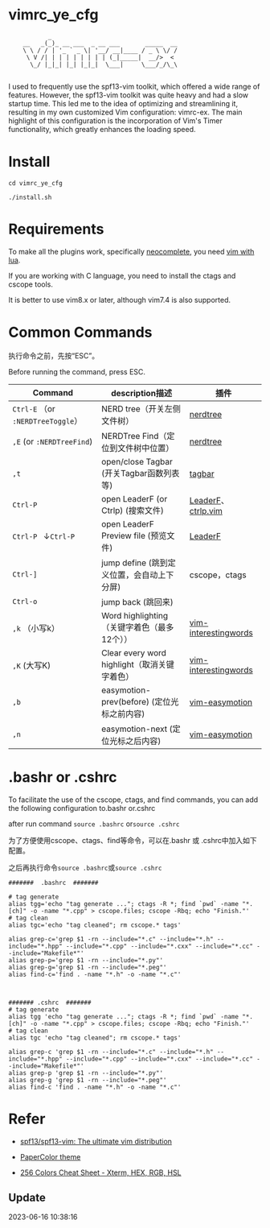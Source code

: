 # vimrc_ye_cfg



```
           _                                        
    __   _(_)_ __ ___  _ __ ___       _____  __     
    \ \ / / | '_ ` _ \| '__/ __|____ / _ \ \/ /     
     \ V /| | | | | | | | | (_|_____|  __/>  <      
      \_/ |_|_| |_| |_|_|  \___|     \___/_/\_\     
                                                    
```
I used to frequently use the spf13-vim toolkit, which offered a wide range of features.
However, the spf13-vim toolkit was quite heavy and had a slow startup time. 
This led me to the idea of optimizing and streamlining it, 
resulting in my own customized Vim configuration: vimrc-ex. 
The main highlight of this configuration is the incorporation of Vim's Timer functionality, 
which greatly enhances the loading speed.

# Install
```
cd vimrc_ye_cfg

./install.sh
```


# Requirements
To make all the plugins work, specifically [neocomplete](https://github.com/Shougo/neocomplete.vim), you need [vim with lua](https://github.com/Shougo/neocomplete.vim#requirements).

If you are working with C language, you need to install the ctags and cscope tools.

It is better to use vim8.x or later, although vim7.4 is also supported.



# Common Commands

执行命令之前，先按“ESC”。

Before running the command, press ESC.

| Command                           | description描述                              | 插件                                                         |
| --------------------------------- | -------------------------------------------- | ------------------------------------------------------------ |
| `Ctrl-E` （or `:NERDTreeToggle`） | NERD tree（开关左侧文件树）                  | [nerdtree](https://github.com/yakoye/vimrc_ye_cfg/tree/main/vim/pack/vendor/opt/nerdtree) |
| `,E`   (or `:NERDTreeFind`)       | NERDTree Find（定位到文件树中位置）          | [nerdtree](https://github.com/yakoye/vimrc_ye_cfg/tree/main/vim/pack/vendor/opt/nerdtree) |
| `,t`                              | open/close Tagbar (开关Tagbar函数列表等)     | [tagbar](https://github.com/yakoye/vimrc_ye_cfg/tree/main/vim/pack/vendor/opt/tagbar) |
| `Ctrl-P`                          | open LeaderF (or Ctrlp) (搜索文件)           | [LeaderF](https://github.com/yakoye/vimrc_ye_cfg/tree/main/vim/pack/vendor/opt/LeaderF)、[ctrlp.vim](https://github.com/yakoye/vimrc_ye_cfg/tree/main/vim/pack/vendor/opt/ctrlp.vim) |
| `Ctrl-P ` ↓`Ctrl-P`               | open LeaderF Preview file (预览文件)         | [LeaderF](https://github.com/yakoye/vimrc_ye_cfg/tree/main/vim/pack/vendor/opt/LeaderF) |
| `Ctrl-]`                          | jump define (跳到定义位置，会自动上下分屏)   | cscope，ctags                                                |
| `Ctrl-o`                          | jump back (跳回来)                           |                                                              |
| `,k` （小写k）                    | Word highlighting（关键字着色（最多12个））  | [vim-interestingwords](https://github.com/yakoye/vimrc_ye_cfg/tree/main/vim/pack/vendor/opt/vim-interestingwords) |
| `,K`  (大写K)                     | Clear every word highlight（取消关键字着色） | [vim-interestingwords](https://github.com/yakoye/vimrc_ye_cfg/tree/main/vim/pack/vendor/opt/vim-interestingwords) |
| `,b`                              | easymotion-prev(before) (定位光标之前内容)   | [vim-easymotion](https://github.com/yakoye/vimrc_ye_cfg/tree/main/vim/pack/vendor/opt/vim-easymotion) |
| `,n`                              | easymotion-next  (定位光标之后内容)          | [vim-easymotion](https://github.com/yakoye/vimrc_ye_cfg/tree/main/vim/pack/vendor/opt/vim-easymotion) |



# .bashr or .cshrc

To facilitate the use of the cscope, ctags, and find commands, you can add the following configuration to.bashr or.cshrc

after run command `source .bashrc` or`source .cshrc`

为了方便使用cscope、ctags、find等命令，可以在.bashr 或 .cshrc中加入如下配置。

之后再执行命令`source .bashrc`或`source .cshrc`

```
#######  .bashrc  ####### 

# tag generate
alias tgg='echo "tag generate ..."; ctags -R *; find `pwd` -name "*.[ch]" -o -name "*.cpp" > cscope.files; cscope -Rbq; echo "Finish."'
# tag clean
alias tgc='echo "tag cleaned"; rm cscope.* tags'

alias grep-c='grep $1 -rn --include="*.c" --include="*.h" --include="*.hpp" --include="*.cpp" --include="*.cxx" --include="*.cc" --include="Makefile*"'
alias grep-p='grep $1 -rn --include="*.py"'
alias grep-g='grep $1 -rn --include="*.peg"'
alias find-c='find . -name "*.h" -o -name "*.c"'



####### .cshrc  ####### 
# tag generate
alias tgg 'echo "tag generate ..."; ctags -R *; find `pwd` -name "*.[ch]" -o -name "*.cpp" > cscope.files; cscope -Rbq; echo "Finish."'
# tag clean
alias tgc 'echo "tag cleaned"; rm cscope.* tags'

alias grep-c 'grep $1 -rn --include="*.c" --include="*.h" --include="*.hpp" --include="*.cpp" --include="*.cxx" --include="*.cc" --include="Makefile*"'
alias grep-p 'grep $1 -rn --include="*.py"'
alias grep-g 'grep $1 -rn --include="*.peg"'
alias find-c 'find . -name "*.h" -o -name "*.c"'

```





# Refer

- [spf13/spf13-vim: The ultimate vim distribution](https://github.com/spf13/spf13-vim)

- [PaperColor theme](https://github.com/NLKNguyen/papercolor-theme)

- [256 Colors Cheat Sheet - Xterm, HEX, RGB, HSL](https://www.ditig.com/256-colors-cheat-sheet)



## Update

2023-06-16 10:38:16
